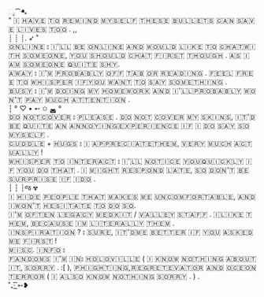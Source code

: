 ೃ⁀➷<br/>
​" 🇮​ ​🇭​​🇦​​🇻​​🇪​ ​🇹​​🇴​ ​🇷​​🇪​​🇲​​🇮​​🇳​​🇩​ ​🇲​​🇾​​🇸​​🇪​​🇱​​🇫​ ​🇹​​🇭​​🇪​​🇸​​🇪​ ​🇧​​🇺​​🇱​​🇱​​🇪​​🇹​​🇸​ ​🇨​​🇦​​🇳​ ​🇸​​🇦​​🇻​​🇪​ ​🇱​​🇮​​🇻​​🇪​​🇸​ ​🇹​​🇴​​🇴​ . ,,<br/>
┊ ┊ ┊. ➶ ˚<br/>
​🇴​​🇳​​🇱​​🇮​​🇳​​🇪​​ ⦂ ​🇮​'​🇱​​🇱​ ​🇧​​🇪​ ​🇴​​🇳​​🇱​​🇮​​🇳​​🇪​ ​🇦​​🇳​​🇩​ ​🇼​​🇴​​🇺​​🇱​​🇩​ ​🇱​​🇮​​🇰​​🇪​ ​🇹​​🇴​ ​🇨​​🇭​​🇦​​🇹​ ​🇼​​🇮​​🇹​​🇭​ ​🇸​​🇴​​🇲​​🇪​​🇴​​🇳​​🇪​, ​🇾​​🇴​​🇺​ ​🇸​​🇭​​🇴​​🇺​​🇱​​🇩​ ​🇨​​🇭​​🇦​​🇹​ ​🇫​​🇮​​🇷​​🇸​​🇹​ ​🇹​​🇭​​🇴​​🇺​​🇬​​🇭​ . ​🇦​​🇸​ ​🇮​ ​🇦​​🇲​ ​🇸​​🇴​​🇲​​🇪​​🇴​​🇳​​🇪​ ​🇶​​🇺​​🇮​​🇹​​🇪​ ​🇸​​🇭​​🇾​ .<br/>
​🇦​​🇼​​🇦​​🇾​ ⦂ ​🇮​'🇲​ ​🇵​​🇷​​🇴​​🇧​​🇦​​🇧​​🇱​​🇾​ ​🇴​​🇫​​🇫​ ​🇹​​🇦​​🇧 ​🇴​​🇷​ ​🇷​​🇪​​🇦​​🇩​​🇮​​🇳​​🇬​​ . ​🇫​​🇪​​🇪​​🇱​ ​🇫​​🇷​​🇪​​🇪​ ​🇹​​🇴​ ​🇼​​🇭​​🇮​​🇸​​🇵​​🇪​​🇷​ ​🇮​​🇫​ ​🇾​​🇴​​🇺​ ​🇼​​🇦​​🇳​​🇹​ ​🇹​​🇴​ ​🇸​​🇦​​🇾​ ​🇸​​🇴​​🇲​​🇪​​🇹​​🇭​​🇮​​🇳​​🇬​ .<br/>
​🇧​​🇺​​🇸​​🇾​ ⦂ ​🇮​'​🇲​ ​🇩​​🇴​​🇮​​🇳​​🇬​ ​🇲​​🇾​ ​🇭​​🇴​​🇲​​🇪​​🇼​​🇴​​🇷​​🇰​ ​🇦​​🇳​​🇩​ ​🇮​'​🇱​​🇱​ ​🇵​​🇷​​🇴​​🇧​​🇦​​🇧​​🇱​​🇾​ ​🇼​​🇴​​🇳'🇹​ ​🇵​​🇦​​🇾​ ​🇲​​🇺​​🇨​​🇭​ ​🇦​​🇹​​🇹​​🇪​​🇳​​🇹​​🇮​​🇴​​🇳​ .<br/>
┆ ° ♡ • ➵ ✩ ◛ °<br/>
🇩​​🇴​ ​🇳​​🇴​​🇹​ ​🇨​​🇴​​🇻​​🇪​​🇷​ ⦂ ​🇵​​🇱​​🇪​​🇦​​🇸​​🇪​ .  ​🇩​​🇴​ ​🇳​​🇴​​🇹​ ​🇨​​🇴​​🇻​​🇪​​🇷​ ​🇲​​🇾​ ​🇸​​🇰​​🇮​​🇳​​🇸​, ​🇮​​🇹​'🇩​ ​🇧​​🇪​ ​🇶​​🇺​​🇮​​🇹​​🇪​ ​🇦​​🇳​ ​🇦​​🇳​​🇳​​🇴​​🇾​​🇮​​🇳​​🇬​ ​🇪​​🇽​​🇵​​🇪​​🇷​​🇮​​🇪​​🇳​​🇨​​🇪​ ​🇮​​🇫​ ​🇮​ ​🇩​​🇴​ ​🇸​​🇦​​🇾​ ​🇸​​🇴​ ​🇲​​🇾​​🇸​​🇪​​🇱​​🇫​ .<br/>
​🇨​​🇺​​🇩​​🇩​​🇱​​🇪​ + ​🇭​​🇺​​🇬​​🇸​ ⦂ ​🇮​ ​🇦​​🇵​​🇵​​🇷​​🇪​​🇨​​🇮​​🇦​​🇹​​🇪​ ​🇹​​🇭​​🇪​​🇲​, ​🇻​​🇪​​🇷​​🇾​ ​🇲​​🇺​​🇨​​🇭​ ​🇦​​🇨​​🇹​​🇺​​🇦​​🇱​​🇱​​🇾​ !<br/>
​🇼​​🇭​​🇮​​🇸​​🇵​​🇪​​🇷​ ​🇹​​🇴​ ​🇮​​🇳​​🇹​​🇪​​🇷​​🇦​​🇨​​🇹​ ⦂ ​🇮​'🇱​​🇱​ ​🇳​​🇴​​🇹​​🇮​​🇨​​🇪​ ​🇾​​🇴​​🇺​ ​🇶​​🇺​​🇮​​🇨​​🇰​​🇱​​🇾​ ​🇮​​🇫​ ​🇾​​🇴​​🇺​ ​🇩​​🇴​ ​🇹​​🇭​​🇦​​🇹​ . ​🇮​ ​🇲​​🇮​​🇬​​🇭​​🇹​ ​🇷​​🇪​​🇸​​🇵​​🇴​​🇳​​🇩​ ​🇱​​🇦​​🇹​​🇪​, ​🇸​​🇴​ ​🇩​​🇴​​🇳​'🇹​ ​🇧​​🇪​ ​🇸​​🇺​​🇷​​🇵​​🇷​​🇮​​🇸​​🇪​ ​🇮​​🇫​ ​🇮​ ​🇩​​🇴​ .<br/>
┆ ┆ ┆જ ✾<br/>
​🇮​ ​🇭​​🇮​​🇩​​🇪​ ​🇵​​🇪​​🇴​​🇵​​🇱​​🇪​ ​🇹​​🇭​​🇦​​🇹​ ​🇲​​🇦​​🇰​​🇪​​🇸​ ​🇲​​🇪​ ​🇺​​🇳​​🇨​​🇴​​🇲​​🇫​​🇴​​🇷​​🇹​​🇦​​🇧​​🇱​​🇪​, ​🇦​​🇳​​🇩​ ​🇮​ ​🇼​​🇴​​🇳​'​🇹​ ​🇭​​🇪​​🇸​​🇮​​🇹​​🇦​​🇹​​🇪​ ​🇹​​🇴​ ​🇩​​🇴​ ​🇸​​🇴​.<br/>
​🇮​​'🇲​ ​🇴​​🇫​​🇹​​🇪​​🇳​ ​🇱​​🇪​​🇬​​🇦​​🇨​​🇾​ ​🇲​​🇪​​🇩​​🇰​​🇮​​🇹 / ​🇻​​🇦​​🇱​​🇱​​🇪​​🇾​ ​🇸​​🇹​​🇦​​🇫​​🇫​​ . ​🇮​ ​🇱​​🇮​​🇰​​🇪​ ​🇹​​🇭​​🇪​​🇲​, ​🇧​​🇪​​🇨​​🇦​​🇺​​🇸​​🇪​ ​🇮​​🇲​ ​🇱​​🇮​​🇹​​🇪​​🇷​​🇦​​🇱​​🇱​​🇾​ ​🇹​​🇭​​🇪​​🇲​ .<br/>
​🇮​​🇳​​🇸​​🇵​​🇮​​🇷​​🇦​​🇹​​🇮​​🇴​​🇳​ ? ⦂ ​🇸​​🇺​​🇷​​🇪​, ​🇮​​🇹'​🇩​ ​🇲​​🇪​ ​🇧​​🇪​​🇹​​🇹​​🇪​​🇷​ ​🇮​​🇫​ ​🇾​​🇴​​🇺​ ​🇦​​🇸​​🇰​​🇪​​🇩​ ​🇲​​🇪​ ​🇫​​🇮​​🇷​​🇸​​🇹​ !<br/>
​🇲​​🇮​​🇸​​🇨​. ​🇮​​🇳​​🇫​​🇴​ ⦂<br/>
​🇫​​🇦​​🇳​​🇩​​🇴​​🇲​​🇸​ ​🇮​​'🇲​ ​🇮​​🇳​ ⦂ ​🇭​​🇴​​🇱​​🇴​​🇻​​🇮​​🇱​​🇱​​🇪 ( ​🇮​ ​🇰​​🇳​​🇴​​🇼​ ​🇳​​🇴​​🇹​​🇭​​🇮​​🇳​​🇬​ ​🇦​​🇧​​🇴​​🇺​​🇹​ ​🇮​​🇹​, ​🇸​​🇴​​🇷​​🇷​​🇾​ . :[ )​, ​🇵​​🇭​​🇮​​🇬​​🇭​​🇹​​🇮​​🇳​​🇬​, ​🇷​​🇪​​🇬​​🇷​​🇪​​🇹​​🇪​​🇻​​🇦​​🇹​​🇴​​🇷​  ​🇦​​🇳​​🇩​ ​🇴​​🇨​​🇪​​🇴​​🇳​ ​🇹​​🇪​​🇷​​🇷​​🇴​​🇷​ ( ​🇮​ ​🇦​​🇱​​🇸​​🇴​ ​🇰​​🇳​​🇴​​🇼​ ​🇳​​🇴​​🇹​​🇭​​🇮​​🇳​​🇬​ ​🇸​​🇴​​🇷​​🇷​​🇾​ . ) .<br/>
˚₊· ͟͟͞͞➳❥
 
